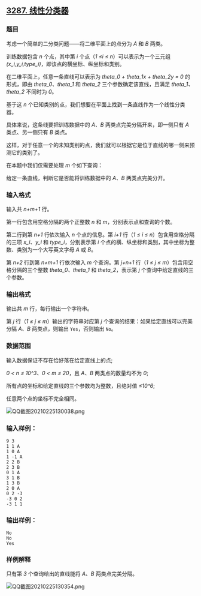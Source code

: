 ## [3287. 线性分类器](https://www.acwing.com/problem/content/3290/)

### 题目

考虑一个简单的二分类问题——将二维平面上的点分为 *A* 和 *B* 两类。

训练数据包含 *n* 个点，其中第 *i* 个点（*1 ≤i ≤ n*）可以表示为一个三元组 *(x_i,y_i,type_i)*，即该点的横坐标、纵坐标和类别。

在二维平面上，任意一条直线可以表示为 *theta_0 + theta_1x + theta_2y = 0* 的形式，即由 *theta_0、theta_1* 和 *theta_2* 三个参数确定该直线，且满足 *theta_1、theta_2* 不同时为 *0*。

基于这 *n* 个已知类别的点，我们想要在平面上找到一条直线作为一个线性分类器。

具体来说，这条线要把训练数据中的 *A、B* 两类点完美分隔开来，即一侧只有 *A* 类点、另一侧只有 *B* 类点。

这样，对于任意一个的未知类别的点，我们就可以根据它是位于直线的哪一侧来预测它的类别了。

在本题中我们仅需要处理 *m* 个如下查询：

给定一条直线，判断它是否能将训练数据中的 *A、B* 两类点完美分开。

### 输入格式

输入共 *n+m+1* 行。

第一行包含用空格分隔的两个正整数 *n* 和 *m*，分别表示点和查询的个数。

第二行到第 *n+1* 行依次输入 *n* 个点的信息。第 *i+1* 行（*1 ≤ i ≤ n*）包含用空格分隔的三项 *x_i、y_i* 和 *type_i*，分别表示第 *i* 个点的横、纵坐标和类别，其中坐标为整数、类别为一个大写英文字母 *A* 或 *B*。

第 *n+2* 行到第 *n+m+1* 行依次输入 *m* 个查询。第 *j+n+1* 行（*1 ≤ j ≤ m*）包含用空格分隔的三个整数 *theta_0、theta_1* 和 *theta_2*，表示第 *j* 个查询中给定直线的三个参数。

### 输出格式

输出共 *m* 行，每行输出一个字符串。

第 *j* 行（*1 ≤ j ≤ m*）输出的字符串对应第 *j* 个查询的结果：如果给定直线可以完美分隔 *A、B* 两类点，则输出 `Yes`，否则输出 `No`。

### 数据范围

输入数据保证不存在恰好落在给定直线上的点;

*0 < n ≤ 10^3、0 < m ≤ 20*，且 *A、B* 两类点的数量均不为 *0*;

所有点的坐标和给定直线的三个参数均为整数，且绝对值 *≤10^6*;

任意两个点的坐标不完全相同。

 ![QQ截图20210225130038.png](https://cdn.acwing.com/media/article/image/2021/02/25/19_6a4a705577-QQ截图20210225130038.png)

### 输入样例：

```
9 3
1 1 A
1 0 A
1 -1 A
2 2 B
2 3 B
0 1 A
3 1 B
1 3 B
2 0 A
0 2 -3
-3 0 2
-3 1 1
```

### 输出样例：

```
No
No
Yes
```

### 样例解释

只有第 *3* 个查询给出的直线能将 *A、B* 两类点完美分隔。

 ![QQ截图20210225130354.png](https://cdn.acwing.com/media/article/image/2021/02/25/19_e177e4d377-QQ截图20210225130354.png)

